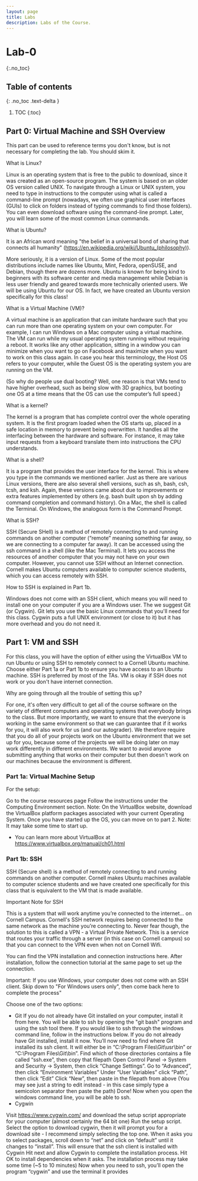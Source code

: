 ```yaml
---
layout: page
title: Labs
description: Labs of the Course.
---
```

# Lab-0 
{:.no_toc}

## Table of contents
{: .no_toc .text-delta }

1. TOC
{:toc}


## Part 0: Virtual Machine and SSH Overview 

This part can be used to reference terms you don't know, but is not necessary for completing the lab. You should skim it.

What is Linux?

Linux is an operating system that is free to the public to download, since it was created as an open-source program. The system is based on an older OS version called UNIX. To navigate through a Linux or UNIX system, you need to type in instructions to the computer using what is called a command-line prompt (nowadays, we often use graphical user interfaces (GUIs) to click on folders instead of typing commands to find those folders). You can even download software using the command-line prompt. Later, you will learn some of the most common Linux commands.

What is Ubuntu?

It is an African word meaning "the belief in a universal bond of sharing that connects all humanity" (https://en.wikipedia.org/wiki/Ubuntu_(philosophy)).

More seriously, it is a version of Linux. Some of the most popular distributions include names like Ubuntu, Mint, Fedora, openSUSE, and Debian, though there are dozens more. Ubuntu is known for being kind to beginners with its software center and media management while Debian is less user friendly and geared towards more technically oriented users. We will be using Ubuntu for our OS. In fact, we have created an Ubuntu version specifically for this class!

What is a Virtual Machine (VM)?

A virtual machine is an application that can imitate hardware such that you can run more than one operating system on your own computer. For example, I can run Windows on a Mac computer using a virtual machine. The VM can run while my usual operating system running without requiring a reboot. It works like any other application, sitting in a window you can minimize when you want to go on Facebook and maximize when you want to work on this class again. In case you hear this terminology, the Host OS refers to your computer, while the Guest OS is the operating system you are running on the VM.

(So why do people use dual booting? Well, one reason is that VMs tend to have higher overhead, such as being slow with 3D graphics, but booting one OS at a time means that the OS can use the computer’s full speed.)


What is a kernel?

The kernel is a program that has complete control over the whole operating system. It is the first program loaded when the OS starts up, placed in a safe location in memory to prevent being overwritten. It handles all the interfacing between the hardware and software. For instance, it may take input requests from a keyboard translate them into instructions the CPU understands.

What is a shell?

It is a program that provides the user interface for the kernel. This is where you type in the commands we mentioned earlier. Just as there are various Linux versions, there are also several shell versions, such as sh, bash, csh, tcsh, and ksh. Again, these versions came about due to improvements or extra features implemented by others (e.g. bash built upon sh by adding command completion and command history). On a Mac, the shell is called the Terminal. On Windows, the analogous form is the Command Prompt.

What is SSH?

SSH (Secure SHell) is a method of remotely connecting to and running commands on another computer (“remote” meaning something far away, so we are connecting to a computer far away). It can be accessed using the ssh command in a shell (like the Mac Terminal). It lets you access the resources of another computer that you may not have on your own computer. However, you cannot use SSH without an Internet connection. Cornell makes Ubuntu computers available to computer science students, which you can access remotely with SSH.

How to SSH is explained in Part 1b.

Windows does not come with an SSH client, which means you will need to install one on your computer if you are a Windows user. The we suggest Git (or Cygwin). Git lets you use the basic Linux commands that you'll need for this class. Cygwin puts a full UNIX environment (or close to it) but it has more overhead and you do not need it.

## Part 1: VM and SSH
For this class, you will have the option of either using the VirtualBox VM to run Ubuntu or using SSH to remotely connect to a Cornell Ubuntu machine. Choose either Part 1a or Part 1b to ensure you have access to an Ubuntu machine. SSH is preferred by most of the TAs. VM is okay if SSH does not work or you don't have internet connection.

Why are going through all the trouble of setting this up?

For one, it's often very difficult to get all of the course software on the variety of different computers and operating systems that everybody brings to the class. But more importantly, we want to ensure that the everyone is working in the same environment so that we can guarantee that if it works for you, it will also work for us (and our autograder). We therefore require that you do all of your projects work on the Ubuntu environment that we set up for you, because some of the projects we will be doing later on may work differently in different environments. We want to avoid anyone submitting anything that works on their computer but then doesn't work on our machines because the environment is different.

### Part 1a: Virtual Machine Setup
For the setup:

Go to the course resources page
Follow the instructions under the Computing Environment section.
Note: On the VirtualBox website, download the VirtualBox platform packages associated with your current Operating System.
Once you have started up the OS, you can move on to part 2.
Note: It may take some time to start up.
* You can learn more about VirtualBox at https://www.virtualbox.org/manual/ch01.html

### Part 1b: SSH
SSH (Secure shell) is a method of remotely connecting to and running commands on another computer. Cornell makes Ubuntu machines available to computer science students and we have created one specifically for this class that is equivalent to the VM that is made available.

Important Note for SSH

This is a system that will work anytime you’re connected to the internet... on Cornell Campus. Cornell's SSH network requires being connected to the same network as the machine you’re connecting to. Never fear though, the solution to this is called a VPN - a Virtual Private Network. This is a service that routes your traffic through a server (in this case on Cornell campus) so that you can connect to the VPN even when not on Cornell Wifi.

You can find the VPN installation and connection instructions here. After installation, follow the connection tutorial at the same page to set up the connection.

Important: If you use Windows, your computer does not come with an SSH client. Skip down to "For Windows users only", then come back here to complete the process"

Choose one of the two options:

- Git
If you do not already have Git installed on your computer, install it from here. You will be able to ssh by opening the "git bash" program and using the ssh tool there. If you would like to ssh through the windows command line, follow in the instructions below.
If you do not already have Git installed, install it now.
You’ll now need to find where Git installed its ssh client. It will either be in “C:\Program Files\Git\usr\bin” or “C:\Program Files\Git\bin”. Find which of those directories contains a file called “ssh.exe”, then copy that filepath
Open Control Panel -> System and Security -> System, then click “Change Settings”. Go to “Advanced”, then click “Environment Variables”
Under “User Variables” click “Path”, then click “Edit”
Click “New”, then paste in the filepath from above (You may see just a string to edit instead - in this case simply type a semicolon separator then paste the path)
Done! Now when you open the windows command line, you will be able to ssh.
- Cygwin

Visit https://www.cygwin.com/ and download the setup script appropriate for your computer (almost certainly the 64 bit one)
Run the setup script. Select the option to download cygwin, then it will prompt you for a download site - I recommend simply selecting the top one.
When it asks you to select packages, scroll down to “net” and click on “default” until it changes to “install”. This will ensure that the ssh client is installed with Cygwin
Hit next and allow Cygwin to complete the installation process. Hit OK to install dependencies when it asks. The installation process may take some time (~5 to 10 minutes)
Now when you need to ssh, you’ll open the program “cygwin” and use the terminal it provides

  

